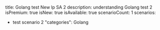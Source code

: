 title: Golang test New lp SA 2
description: understanding Golang test 2
isPremium: true
isNew: true
isAvailable: true
scenarioCount: 1
scenarios:
  - test scenario 2
"categories": Golang
